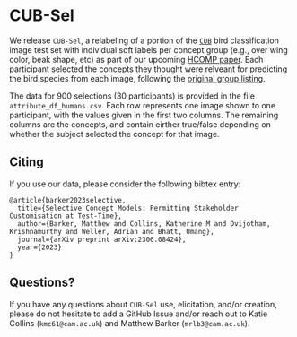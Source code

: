 # CUB-Sel

We release `CUB-Sel`, a relabeling of a portion of the [`CUB`](https://www.vision.caltech.edu/datasets/cub_200_2011/) bird classification image test set with individual soft labels per concept group (e.g., over wing color, beak shape, etc) as part of our upcoming [HCOMP paper](https://arxiv.org/abs/2306.08424). Each participant selected the concepts they thought were relveant for predicting the bird species from each image, following the [original group listing](https://worksheets.codalab.org/rest/bundles/0xd013a7ba2e88481bbc07e787f73109f5/contents/blob/attributes/attributes.txt).

The data for 900 selections (30 participants) is provided in the file `attribute_df_humans.csv`. Each row represents one image shown to one participant, with the values given in the first two columns. The remaining columns are the concepts, and contain eirther true/false depending on whether the subject selected the concept for that image.

## Citing

If you use our data, please consider the following bibtex entry: 

```
@article{barker2023selective,
  title={Selective Concept Models: Permitting Stakeholder Customisation at Test-Time},
  author={Barker, Matthew and Collins, Katherine M and Dvijotham, Krishnamurthy and Weller, Adrian and Bhatt, Umang},
  journal={arXiv preprint arXiv:2306.08424},
  year={2023}
}
```

## Questions?

If you have any questions about `CUB-Sel` use, elicitation, and/or creation, please do not hesitate to add a GitHub Issue and/or reach out to Katie Collins (`kmc61@cam.ac.uk`) and Matthew Barker (`mrlb3@cam.ac.uk`).
